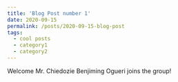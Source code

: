 ```yaml
---
title: 'Blog Post number 1'
date: 2020-09-15
permalink: /posts/2020-09-15-blog-post
tags:
  - cool posts
  - category1
  - category2
---
```



Welcome Mr. Chiedozie Benjiming Ogueri joins the group!
